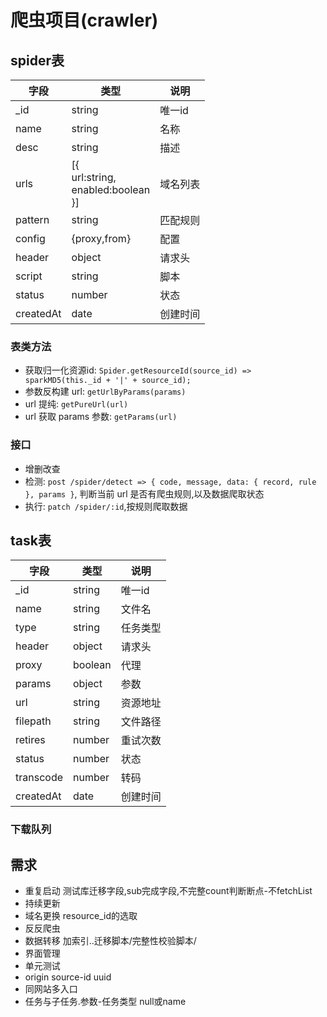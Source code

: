 # 爬虫项目(crawler)

## spider表
| 字段      | 类型                                             | 说明     |
|-----------|--------------------------------------------------|--------|
| _id       | string                                           | 唯一id   |
| name      | string                                           | 名称     |
| desc      | string                                           | 描述     |
| urls      | [{<br/>  url:string,<br/> enabled:boolean<br/>}] | 域名列表 |
| pattern   | string                                           | 匹配规则 |
| config    | {proxy,from}                                     | 配置     |
| header    | object                                           | 请求头   |
| script    | string                                           | 脚本     |
| status    | number                                           | 状态     |
| createdAt | date                                             | 创建时间 |

### 表类方法
- 获取归一化资源id: `Spider.getResourceId(source_id) => sparkMD5(this._id + '|' + source_id);`
- 参数反构建 url: `getUrlByParams(params)`
- url 提纯: `getPureUrl(url)`
- url 获取 params 参数: `getParams(url)`

### 接口
- 增删改查
- 检测: `post /spider/detect => { code, message, data: { record, rule }, params }`, 判断当前 url 是否有爬虫规则,以及数据爬取状态
- 执行: `patch /spider/:id`,按规则爬取数据

## task表
| 字段      | 类型    | 说明     |
|-----------|---------|--------|
| _id       | string  | 唯一id   |
| name      | string  | 文件名   |
| type      | string  | 任务类型 |
| header    | object  | 请求头   |
| proxy     | boolean | 代理     |
| params    | object  | 参数     |
| url       | string  | 资源地址 |
| filepath  | string  | 文件路径 |
| retires   | number  | 重试次数 |
| status    | number  | 状态     |
| transcode | number  | 转码     |
| createdAt | date    | 创建时间 |

### 下载队列


## 需求
- 重复启动 测试库迁移字段,sub完成字段,不完整count判断断点-不fetchList
- 持续更新
- 域名更换 resource_id的选取
- 反反爬虫
- 数据转移 加索引..迁移脚本/完整性校验脚本/
- 界面管理
- 单元测试
- origin source-id uuid
- 同网站多入口
- 任务与子任务.参数-任务类型 null或name